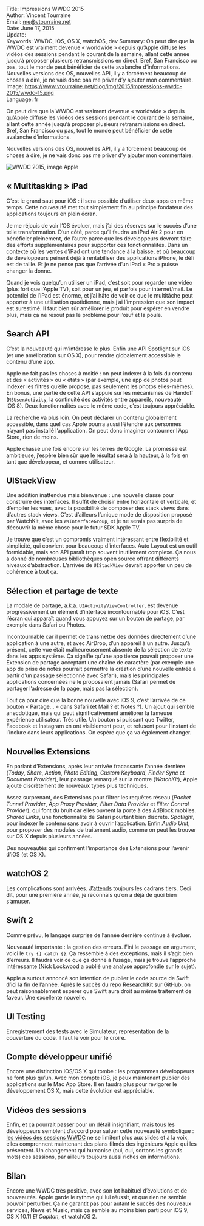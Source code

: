 Title:     Impressions WWDC 2015  
Author:    Vincent Tourraine  
Email:     me@vtourraine.net  
Date:      June 17, 2015  
Update:   
Keywords:  WWDC, iOS, OS X, watchOS, dev
Summary:   On peut dire que la WWDC est vraiment devenue « worldwide » depuis qu’Apple diffuse les vidéos des sessions pendant le courant de la semaine, allant cette année jusqu’à proposer plusieurs retransmissions en direct. Bref, San Francisco ou pas, tout le monde peut bénéficier de cette avalanche d’informations. Nouvelles versions des OS, nouvelles API, il y a forcément beaucoup de choses à dire, je ne vais donc pas me priver d’y ajouter mon commentaire.  
Image:     https://www.vtourraine.net/blog/img/2015/impressions-wwdc-2015/wwdc-15.png  
Language:  fr  


On peut dire que la WWDC est vraiment devenue « worldwide » depuis qu’Apple diffuse les vidéos des sessions pendant le courant de la semaine, allant cette année jusqu’à proposer plusieurs retransmissions en direct. Bref, San Francisco ou pas, tout le monde peut bénéficier de cette avalanche d’informations. 

Nouvelles versions des OS, nouvelles API, il y a forcément beaucoup de choses à dire, je ne vais donc pas me priver d’y ajouter mon commentaire.

![WWDC 2015, image Apple](/blog/img/2015/impressions-wwdc-2015/wwdc-15.png)


## « Multitasking » iPad

C’est le grand saut pour iOS : il sera possible d’utiliser deux apps en même temps. Cette nouveauté met tout simplement fin au principe fondateur des applications toujours en plein écran. 

Je me réjouis de voir l’OS évoluer, mais j’ai des réserves sur le succès d’une telle transformation. D’un côté, parce qu’il faudra un iPad Air 2 pour en bénéficier pleinement, de l’autre parce que les développeurs devront faire des efforts supplémentaires pour supporter ces fonctionnalités. Dans un contexte où les ventes d’iPad ont une tendance à la baisse, et où beaucoup de développeurs peinent déjà à rentabiliser des applications iPhone, le défi est de taille. Et je ne pense pas que l’arrivée d’un iPad « Pro » puisse changer la donne. 

Quand je vois quelqu’un utiliser un iPad, c’est soit pour regarder une vidéo (plus fort que l’Apple TV), soit pour un jeu, et parfois pour internet/mail. Le potentiel de l’iPad est énorme, et j’ai hâte de voir ce que le multitâche peut apporter à une utilisation quotidienne, mais j’ai l’impression que son impact est surestimé. Il faut bien sûr améliorer le produit pour espérer en vendre plus, mais ça ne résout pas le problème pour l’œuf et la poule.


## Search API

C’est la nouveauté qui m’intéresse le plus. Enfin une API Spotlight sur iOS (et une amélioration sur OS X), pour rendre globalement accessible le contenu d’une app. 

Apple ne fait pas les choses à moitié : on peut indexer à la fois du contenu et des « activités » ou « états » (par exemple, une app de photos peut indexer les filtres qu’elle propose, pas seulement les photos elles-mêmes). En bonus, une partie de cette API s’appuie sur les mécanismes de Handoff (`NSUserActivity`, la continuité des activités entre appareils, nouveauté iOS 8). Deux fonctionnalités avec le même code, c’est toujours appréciable.

La recherche va plus loin. On peut déclarer un contenu globalement accessible, dans quel cas Apple pourra aussi l’étendre aux personnes n’ayant pas installé l’application. On peut donc imaginer contourner l’App Store, rien de moins.

Apple chasse une fois encore sur les terres de Google. La promesse est ambitieuse, j’espère bien sûr que le résultat sera à la hauteur, à la fois en tant que développeur, et comme utilisateur. 


## UIStackView

Une addition inattendue mais bienvenue : une nouvelle classe pour construire des interfaces. Il suffit de choisir entre horizontale et verticale, et d’empiler les vues, avec la possibilité de composer des stack views dans d’autres stack views. C’est d’ailleurs l’unique mode de disposition proposé par WatchKit, avec les `WKInterfaceGroup`, et je ne serais pas surpris de découvrir la même chose pour le futur SDK Apple TV. 

Je trouve que c’est un compromis vraiment intéressant entre flexibilité et simplicité, qui convient pour beaucoup d’interfaces. Auto Layout est un outil formidable, mais son API paraît trop souvent inutilement complexe. Ça nous a donné de nombreuses bibliothèques open source offrant différents niveaux d’abstraction. L’arrivée de `UIStackView` devrait apporter un peu de cohérence à tout ça.


## Sélection et partage de texte

La modale de partage, a.k.a. `UIActivityViewController`, est devenue progressivement un élément d’interface incontournable pour iOS. C’est l’écran qui apparaît quand vous appuyez sur un bouton de partage, par exemple dans Safari ou Photos.

Incontournable car il permet de transmettre des données directement d’une application à une autre, et avec AirDrop, d’un appareil à un autre. Jusqu’à présent, cette vue était malheureusement absente de la sélection de texte dans les apps système. Ça signifie qu’une app tierce pouvait proposer une Extension de partage acceptant une chaîne de caractère (par exemple une app de prise de notes pourrait permettre la création d’une nouvelle entrée à partir d’un passage sélectionné avec Safari), mais les principales applications concernées ne le proposaient jamais (Safari permet de partager l’adresse de la page, mais pas la sélection). 

Tout ça pour dire que la bonne nouvelle avec iOS 9, c’est l’arrivée de ce bouton « Partage… » dans Safari (et Mail ? et Notes ?). Un ajout qui semble anecdotique, mais qui peut significativement améliorer la fameuse expérience utilisateur. Très utile. Un bouton si puissant que Twitter, Facebook et Instagram en ont visiblement peur, et refusent pour l’instant de l’inclure dans leurs applications. On espère que ça va également changer.


## Nouvelles Extensions

En parlant d’Extensions, après leur arrivée fracassante l’année dernière (_Today_, _Share_, _Action_, _Photo Editing_, _Custom Keyboard_, _Finder Sync_ et _Document Provider_), leur passage remarqué sur la montre (_WatchKit_), Apple ajoute discrètement de nouveaux types plus techniques. 

Assez surprenant, des Extensions pour filtrer les requêtes réseau (_Packet Tunnel Provider_, _App Proxy Provider_, _Filter Data Provider_ et _Filter Control Provider_), qui font du bruit car elles ouvrent la porte à des AdBlock mobiles. _Shared Links_, une fonctionnalité de Safari pourtant bien discrète. _Spotlight_, pour indexer le contenu sans avoir à ouvrir l’application. Enfin _Audio Unit_, pour proposer des modules de traitement audio, comme on peut les trouver sur OS X depuis plusieurs années.

Des nouveautés qui confirment l’importance des Extensions pour l’avenir d’iOS (et OS X).


## watchOS 2

Les complications sont arrivées. [J’attends](/blog/2015/watchkit-version-1) toujours les cadrans tiers. Ceci dit, pour une première année, je reconnais qu’on a déjà de quoi bien s’amuser.


## Swift 2

Comme prévu, le langage surprise de l’année dernière continue à évoluer. 

Nouveauté importante : la gestion des erreurs. Fini le passage en argument, voici le `try {} catch {}`. Ça ressemble à des exceptions, mais il s’agit bien d’erreurs. Il faudra voir ce que ça donne à l’usage, mais je trouve l’approche intéressante (Nick Lockwood a publié une [analyse](https://gist.github.com/nicklockwood/21495c2015fd2dda56cf) approfondie sur le sujet).

Apple a surtout annoncé son intention de publier le code source de Swift d’ici la fin de l’année. Après le succès du repo [ResearchKit](https://github.com/ResearchKit/ResearchKit) sur GitHub, on peut raisonnablement espérer que Swift aura droit au même traitement de faveur. Une excellente nouvelle.


## UI Testing

Enregistrement des tests avec le Simulateur, représentation de la couverture du code. Il faut le voir pour le croire.


## Compte développeur unifié

Encore une distinction iOS/OS X qui tombe : les programmes développeurs ne font plus qu’un. Avec mon compte iOS, je peux maintenant publier des applications sur le Mac App Store. Il en faudra plus pour revigorer le développement OS X, mais cette évolution est appréciable.


## Vidéos des sessions

Enfin, et ça pourrait passer pour un détail insignifiant, mais tous les développeurs semblent d’accord pour saluer cette nouveauté symbolique : [les vidéos des sessions WWDC](https://developer.apple.com/videos/wwdc/2015/) ne se limitent plus aux slides et à la voix, elles comprennent maintenant des plans filmés des ingénieurs Apple qui les présentent. Un changement qui humanise (oui, oui, sortons les grands mots) ces sessions, par ailleurs toujours aussi riches en informations.


## Bilan

Encore une WWDC très positive, avec son lot habituel d’évolutions et de nouveautés. Apple garde le rythme qui lui réussit, et que rien ne semble pouvoir perturber. Ça ne garantit pas pour autant le succès des nouveaux services, News et Music, mais ça semble au moins bien parti pour iOS 9, OS X 10.11 _El Capitan_, et watchOS 2.
